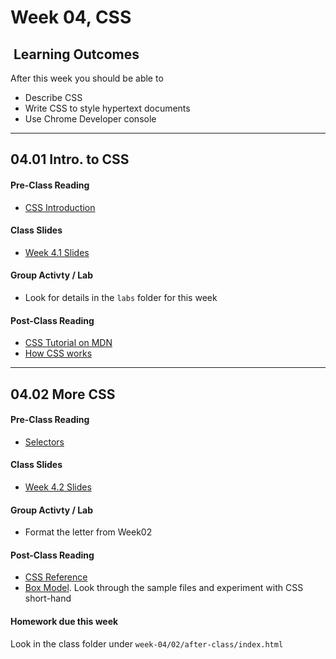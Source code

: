 # Week 04, CSS

## <i class="fa fa-star"></i>&nbsp;Learning Outcomes ###
After this week you should be able to 

- Describe CSS
- Write CSS to style hypertext documents
- Use Chrome Developer console

---  
## 04.01 Intro. to CSS  
#### Pre-Class Reading
- [CSS Introduction](https://www.w3schools.com/css/css_intro.asp)

#### Class Slides  

- [Week 4.1 Slides](../../slides/ist263-w4-1.pdf)

#### Group Activty / Lab
- Look for details in the `labs` folder for this week

#### Post-Class Reading  
- [CSS Tutorial on MDN](https://developer.mozilla.org/en-US/docs/Learn/CSS/Introduction_to_CSS)
- [How CSS works](https://developer.mozilla.org/en-US/docs/Learn/CSS/Introduction_to_CSS/How_CSS_works)

---

## 04.02 More CSS

#### Pre-Class Reading  
- [Selectors](https://developer.mozilla.org/en-US/docs/Learn/CSS/Introduction_to_CSS/Selectors)  

#### Class Slides
- [Week 4.2 Slides](../../slides/ist263-w4-2.pdf)

#### Group Activty / Lab
- Format the letter from Week02

#### Post-Class Reading
- [CSS Reference](https://developer.mozilla.org/en-US/docs/Web/CSS/Reference)
- [Box Model](https://developer.mozilla.org/en-US/docs/Learn/CSS/Introduction_to_CSS/Box_model). Look through the sample files and experiment with CSS short-hand    
    
#### Homework due this week ##

Look in the class folder under `week-04/02/after-class/index.html`